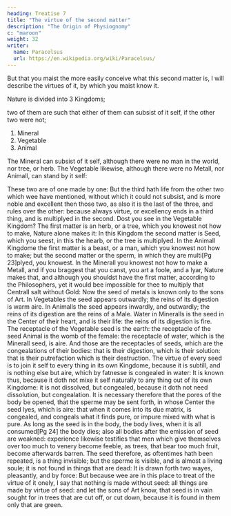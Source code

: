 ```yaml
---
heading: Treatise 7
title: "The virtue of the second matter"
description: "The Origin of Physiognomy"
c: "maroon"
weight: 32
writer:
  name: Paracelsus
  url: https://en.wikipedia.org/wiki/Paracelsus/
---
```




But that you maist the more easily conceive what this second matter is, I will describe the virtues of it, by which you maist know it. 

Nature is divided into 3 Kingdoms;

two of them are such that either of them can subsist of it self, if the other two were not; 

1. Mineral
2. Vegetable
3. Animal

The Mineral can subsist of it self, although there were no man in the world, nor tree, or herb. The Vegetable likewise, although there were no Metall, nor Animall, can stand by it self: 

These two are of one made by one: But the third hath life from the other two which wee have mentioned, without which it could not subsist, and is more noble and excellent then those two, as also it is the last of the three, and rules over the other: because always virtue, or excellency ends in a third thing, and is multiplyed in the second. Dost you see in the Vegetable Kingdom? The first matter is an herb, or a tree, which you knowest not how to make, Nature alone makes it: In this Kingdom the second matter is Seed, which you seest, in this the hearb, or the tree is multiplyed. In the Animall Kingdome the first matter is a beast, or a man, which you knowest not how to make; but the second matter or the sperm, in which they are multi[Pg 23]plyed, you knowest. In the Minerall you knowest not how to make a Metall, and if you braggest that you canst, you art a foole, and a lyar, Nature makes that, and although you shouldst have the first matter, according to the Philosophers, yet it would bee impossible for thee to multiply that Centrall salt without Gold: Now the seed of metals is known only to the sons of Art. In Vegetables the seed appears outwardly; the reins of its digestion is warm aire. In Animalls the seed appears inwardly, and outwardly; the reins of its digestion are the reins of a Male. Water in Mineralls is the seed in the Center of their heart, and is their life: the reins of its digestion is fire. The receptacle of the Vegetable seed is the earth: the receptacle of the seed Animal is the womb of the female: the receptacle of water, which is the Minerall seed, is aire. And those are the receptacles of seeds, which are the congealations of their bodies: that is their digestion, which is their solution: that is their putrefaction which is their destruction. The virtue of every seed is to join it self to every thing in its own Kingdome, because it is subtill, and is nothing else but aire, which by fatnesse is congealed in water: It is known thus, because it doth not mixe it self naturally to any thing out of its own Kingdome: it is not dissolved, but congealed, because it doth not need dissolution, but congealation. It is necessary therefore that the pores of the body be opened, that the sperme may be sent forth, in whose Center the seed lyes, which is aire: that when it comes into its due matrix, is congealed, and congeals what it finds pure, or impure mixed with what is pure. As long as the seed is in the body, the body lives, when it is all consumed[Pg 24] the body dies; also all bodies after the emission of seed are weakned: experience likewise testifies that men which give themselves over too much to venery become feeble, as trees, that bear too much fruit, become afterwards barren. The seed therefore, as oftentimes hath been repeated, is a thing invisible; but the sperme is visible, and is almost a living soule; it is not found in things that are dead: It is drawn forth two wayes, pleasantly, and by force: But because wee are in this place to treat of the virtue of it onely, I say that nothing is made without seed: all things are made by virtue of seed: and let the sons of Art know, that seed is in vain sought for in trees that are cut off, or cut down, because it is found in them only that are green.


